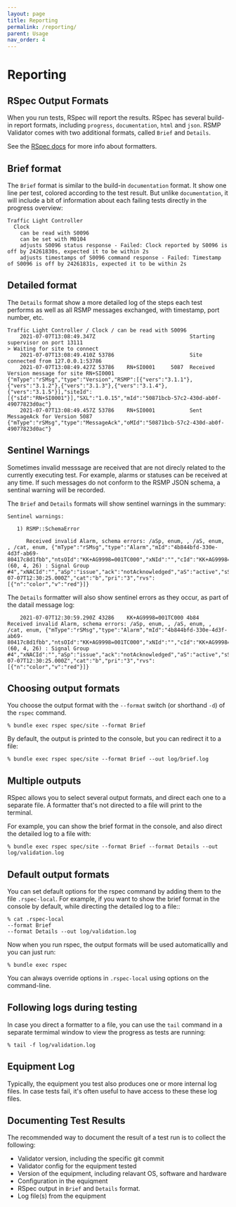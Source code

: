 ```yaml
---
layout: page
title: Reporting
permalink: /reporting/
parent: Usage
nav_order: 4
---
```



# Reporting

## RSpec Output Formats
When you run tests, RSpec will report the results.
RSpec has several build-in report formats, including `progress`, `documentation`, `html` and `json`. RSMP Validator comes with two additional formats, called `Brief` and `Details`.

See the [RSpec docs](https://relishapp.com/rspec/rspec-core/v/2-6/docs/command-line/format-option) for more info about formatters.

## Brief format
The `Brief` format is similar to the build-in `documentation` format. It show one line per test, colored according to the test result. But unlike `documentation`, it will include a bit of information about each failing tests directly in the progress overview:

```
Traffic Light Controller
  Clock
    can be read with S0096
    can be set with M0104
    adjusts S0096 status response - Failed: Clock reported by S0096 is off by 24261830s, expected it to be within 2s
    adjusts timestamps of S0096 command response - Failed: Timestamp of S0096 is off by 24261831s, expected it to be within 2s
```

## Detailed format
The `Details` format show a more detailed log of the steps each test performs  as well as all RSMP messages exchanged, with timestamp, port number, etc.

```
Traffic Light Controller / Clock / can be read with S0096
    2021-07-07T13:08:49.347Z                              Starting supervisor on port 13111
> Waiting for site to connect
    2021-07-07T13:08:49.410Z 53786                        Site connected from 127.0.0.1:53786
    2021-07-07T13:08:49.427Z 53786    RN+SI0001     5087  Received Version message for site RN+SI0001 {"mType":"rSMsg","type":"Version","RSMP":[{"vers":"3.1.1"},{"vers":"3.1.2"},{"vers":"3.1.3"},{"vers":"3.1.4"},{"vers":"3.1.5"}],"siteId":[{"sId":"RN+SI0001"}],"SXL":"1.0.15","mId":"50871bcb-57c2-430d-ab0f-49077823d0ac"}
    2021-07-07T13:08:49.457Z 53786    RN+SI0001           Sent MessageAck for Version 5087 {"mType":"rSMsg","type":"MessageAck","oMId":"50871bcb-57c2-430d-ab0f-49077823d0ac"}
```

## Sentinel Warnings
Sometimes invalid messsage are received that are not direcly related to the currently executing test. For example, alarms or statuses can be received at any time. If such messages do not conform to the RSMP JSON schema, a sentinal warning will be recorded.

The `Brief` and `Details` formats will show sentinel warnings in the summary:

```
Sentinel warnings:

   1) RSMP::SchemaError

      Received invalid Alarm, schema errors: /aSp, enum, , /aS, enum, , /cat, enum, {"mType":"rSMsg","type":"Alarm","mId":"4b844bfd-330e-4d3f-ab69-80417c8d1fbb","ntsOId":"KK+AG9998=001TC000","xNId":"","cId":"KK+AG9998=001SG004","aCId":"A0202","xACId":"C_LAMP_L1_RED (60, 4, 26) : Signal Group #4","xNACId":"","aSp":"issue","ack":"notAcknowledged","aS":"active","sS":"notSuspended","aTs":"2021-07-07T12:30:25.000Z","cat":"b","pri":"3","rvs":[{"n":"color","v":"red"}]}
```


The `Details` formatter will also show sentinel errors as they occur, as part of the datail message log:

```
    2021-07-07T12:30:59.290Z 43286    KK+AG9998=001TC000 4b84  Received invalid Alarm, schema errors: /aSp, enum, , /aS, enum, , /cat, enum, {"mType":"rSMsg","type":"Alarm","mId":"4b844bfd-330e-4d3f-ab69-80417c8d1fbb","ntsOId":"KK+AG9998=001TC000","xNId":"","cId":"KK+AG9998=001SG004","aCId":"A0202","xACId":"C_LAMP_L1_RED (60, 4, 26) : Signal Group #4","xNACId":"","aSp":"issue","ack":"notAcknowledged","aS":"active","sS":"notSuspended","aTs":"2021-07-07T12:30:25.000Z","cat":"b","pri":"3","rvs":[{"n":"color","v":"red"}]}
```

## Choosing output formats
You choose the output format with the `--format` switch (or shorthand `-d`) of the `rspec` command.

```
% bundle exec rspec spec/site --format Brief
```

By default, the output is printed to the console, but you can redirect it to a file:

```
% bundle exec rspec spec/site --format Brief --out log/brief.log
```

##  Multiple outputs
RSpec allows you to select several output formats, and direct each one to a separate file. A formatter that's not directed to a file will print to the terminal.

For example, you can show the brief format in the console, and also direct the detailed log to a file with:

```
% bundle exec rspec spec/site --format Brief --format Details --out log/validation.log
```

## Default output formats
You can set default options for the rspec command by adding them to the file `.rspec-local`. For example, if you want to show the brief format in the console by default, while directing the detailed log to a file::

```
% cat .rspec-local
--format Brief
--format Details --out log/validation.log
```

Now when you run rspec, the output formats will be used automaticallly and you can just run:

```
% bundle exec rspec
```

You can always override options in `.rspec-local` using options on the command-line.

## Following logs during testing
In case you direct a formatter to a file, you can use the `tail` command in a separate termimal window to view the progress as tests are running:

```
% tail -f log/validation.log
```

## Equipment Log
Typically, the equipment you test also produces one or more internal log files. In case tests fail, it's often useful to have access to these these log files.

## Documenting Test Results
The recommended way to document the result of a test run is to collect the following:

- Validator version, including the specific git commit
- Validator config for the equipment tested
- Version of the equipment, including relavant OS, software and hardware
- Configuration in the equiqment
- RSpec output in `Brief` and `Details` format.
- Log file(s) from the equipment